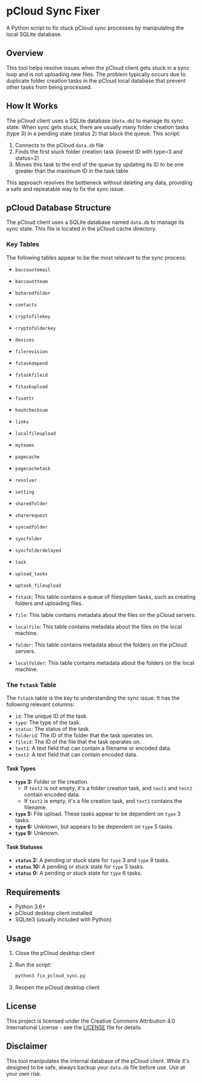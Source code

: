 # pCloud Sync Fixer

A Python script to fix stuck pCloud sync processes by manipulating the local SQLite database.

## Overview

This tool helps resolve issues when the pCloud client gets stuck in a sync loop and is not uploading new files. The problem typically occurs due to duplicate folder creation tasks in the pCloud local database that prevent other tasks from being processed.

## How It Works

The pCloud client uses a SQLite database (`data.db`) to manage its sync state. When sync gets stuck, there are usually many folder creation tasks (type 3) in a pending state (status 2) that block the queue. This script:

1. Connects to the pCloud `data.db` file
2. Finds the first stuck folder creation task (lowest ID with type=3 and status=2)
3. Moves this task to the end of the queue by updating its ID to be one greater than the maximum ID in the task table

This approach resolves the bottleneck without deleting any data, providing a safe and repeatable way to fix the sync issue.

## pCloud Database Structure

The pCloud client uses a SQLite database named `data.db` to manage its sync state. This file is located in the pCloud cache directory.

### Key Tables

The following tables appear to be the most relevant to the sync process:

* `baccountemail`
* `baccountteam`
* `bsharedfolder`
* `contacts`
* `cryptofilekey`
* `cryptofolderkey`
* `devices`
* `filerevision`
* `fstaskdepend`
* `fstaskfileid`
* `fstaskupload`
* `fsxattr`
* `hashchecksum`
* `links`
* `localfileupload`
* `myteams`
* `pagecache`
* `pagecachetask`
* `resolver`
* `setting`
* `sharedfolder`
* `sharerequest`
* `syncedfolder`
* `syncfolder`
* `syncfolderdelayed`
* `task`
* `upload_tasks`
* `uptask_fileupload`

* `fstask`: This table contains a queue of filesystem tasks, such as creating folders and uploading files.
* `file`: This table contains metadata about the files on the pCloud servers.
* `localfile`: This table contains metadata about the files on the local machine.
* `folder`: This table contains metadata about the folders on the pCloud servers.
* `localfolder`: This table contains metadata about the folders on the local machine.

### The `fstask` Table

The `fstask` table is the key to understanding the sync issue. It has the following relevant columns:

* `id`: The unique ID of the task.
* `type`: The type of the task.
* `status`: The status of the task.
* `folderid`: The ID of the folder that the task operates on.
* `fileid`: The ID of the file that the task operates on.
* `text1`: A text field that can contain a filename or encoded data.
* `text2`: A text field that can contain encoded data.

#### Task Types

* **`type` 3:** Folder or file creation.
  * If `text2` is not empty, it's a folder creation task, and `text1` and `text2` contain encoded data.
  * If `text2` is empty, it's a file creation task, and `text1` contains the filename.
* **`type` 5:** File upload. These tasks appear to be dependent on `type` 3 tasks.
* **`type` 6:** Unknown, but appears to be dependent on `type` 5 tasks.
* **`type` 9:** Unknown.

#### Task Statuses

* **`status` 2:** A pending or stuck state for `type` 3 and `type` 9 tasks.
* **`status` 10:** A pending or stuck state for `type` 5 tasks.
* **`status` 0:** A pending or stuck state for `type` 6 tasks.

## Requirements

* Python 3.6+
* pCloud desktop client installed
* SQLite3 (usually included with Python)

## Usage

1. Close the pCloud desktop client
2. Run the script:

   ```bash
   python3 fix_pcloud_sync.py
   ```

3. Reopen the pCloud desktop client

## License

This project is licensed under the Creative Commons Attribution 4.0 International License - see the [LICENSE](LICENSE) file for details.

## Disclaimer

This tool manipulates the internal database of the pCloud client. While it's designed to be safe, always backup your `data.db` file before use. Use at your own risk.
